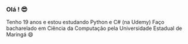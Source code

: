 ### Olá ! 😎

Tenho 19 anos e estou estudando Python e C# (na Udemy)
Faço bacharelado em Ciência da Computação pela Universidade Estadual de Maringá 😄
<!--
**Brumassio/Brumassio** is a ✨ _special_ ✨ repository because its `README.md` (this file) appears on your GitHub profile.

Here are some ideas to get you started:

- 🔭 I’m currently working on ...
- 🌱 I’m currently learning ...
- 👯 I’m looking to collaborate on ...
- 🤔 I’m looking for help with ...
- 💬 Ask me about ...
- 📫 How to reach me: ...
- 😄 Pronouns: ...
- ⚡ Fun fact: ...
-->
